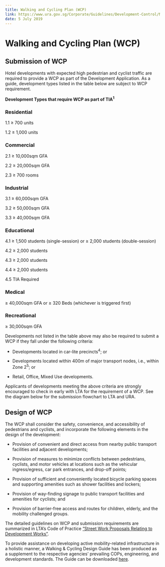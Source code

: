 ```yaml
---
title: Walking and Cycling Plan (WCP)
link: https://www.ura.gov.sg/Corporate/Guidelines/Development-Control/Non-Residential/Hotel/WCP
date: 5 July 2019
---
```


# Walking and Cycling Plan (WCP)



## Submission of WCP



Hotel developments with expected high pedestrian and cyclist traffic are required to provide a WCP as part of the Development Application. As a guide, development types listed in the table below are subject to WCP requirement.



**Development Types that require WCP as part of TIA<sup>1</sup>**



### Residential

1.1 ≥ 700 units  

1.2 ≥ 1,000 units  



### Commercial

2.1 ≥ 10,000sqm GFA  

2.2 ≥ 20,000sqm GFA  

2.3 ≥ 700 rooms  



### Industrial

3.1 ≥ 60,000sqm GFA  

3.2 ≥ 50,000sqm GFA  

3.3 ≥ 40,000sqm GFA  



### Educational

4.1 ≥ 1,500 students (single-session) or ≥ 2,000 students (double-session)  

4.2 ≥ 2,000 students  

4.3 ≥ 2,000 students  

4.4 ≥ 2,000 students  

4.5 TIA Required  



### Medical

≥ 40,000sqm GFA or ≥ 320 Beds (whichever is triggered first)  



### Recreational

≥ 30,000sqm GFA  



Developments not listed in the table above may also be required to submit a WCP if they fall under the following criteria:



- Developments located in car-lite precincts<sup>4</sup>; or

- Developments located within 400m of major transport nodes, i.e., within Zone 2<sup>5</sup>; or

- Retail, Office, Mixed Use developments.



Applicants of developments meeting the above criteria are strongly encouraged to check in early with LTA for the requirement of a WCP. See the diagram below for the submission flowchart to LTA and URA.



## Design of WCP



The WCP shall consider the safety, convenience, and accessibility of pedestrians and cyclists, and incorporate the following elements in the design of the development:



- Provision of convenient and direct access from nearby public transport facilities and adjacent developments;

- Provision of measures to minimize conflicts between pedestrians, cyclists, and motor vehicles at locations such as the vehicular ingress/egress, car park entrances, and drop-off points;

- Provision of sufficient and conveniently located bicycle parking spaces and supporting amenities such as shower facilities and lockers;

- Provision of way-finding signage to public transport facilities and amenities for cyclists; and

- Provision of barrier-free access and routes for children, elderly, and the mobility challenged groups.



The detailed guidelines on WCP and submission requirements are summarized in LTA’s Code of Practice [“Street Work Proposals Relating to Development Works”](https://www.lta.gov.sg/content/ltaweb/en/industry-matters/development-and-building-and-construction-and-utility-works/street-proposals.html).



To provide assistance on developing active mobility-related infrastructure in a holistic manner, a Walking & Cycling Design Guide has been produced as a supplement to the respective agencies’ prevailing COPs, engineering, and development standards. The Guide can be downloaded [here](https://www.lta.gov.sg/content/ltaweb/en/walk-cycle-ride/WCP.html).




